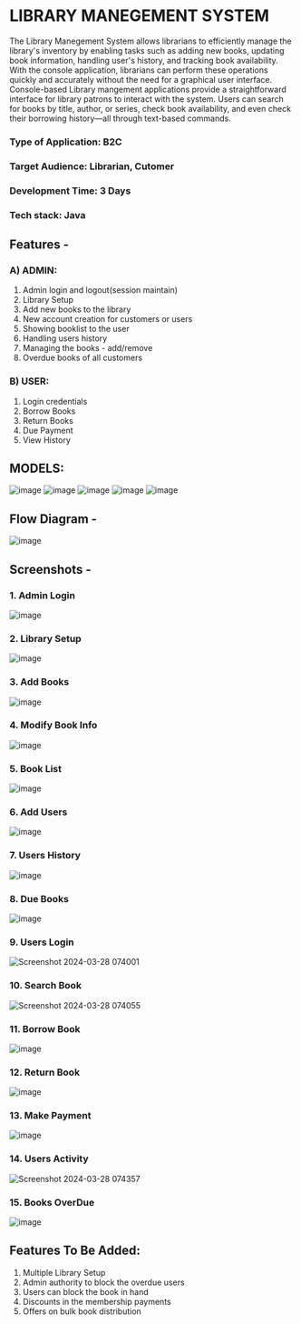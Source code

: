 # LIBRARY MANEGEMENT SYSTEM

The Library Manegement System allows librarians to efficiently manage the library's inventory by enabling tasks such as adding new books, updating book information, handling user's history, and tracking book availability. With the console application, librarians can perform these operations quickly and accurately without the need for a graphical user interface.<br>
Console-based Library mangement applications provide a straightforward interface for library patrons to interact with the system. Users can search for books by title, author, or series, check book availability, and even check their borrowing history—all through text-based commands. 

### Type of Application: B2C<br>
### Target Audience: Librarian, Cutomer<br>
### Development Time: 3 Days<br>
### Tech stack: Java<br>

## Features - <br>
### A) ADMIN: 
1. Admin login and logout(session maintain)
2. Library Setup
3. Add new books to the library
4. New account creation for customers or users
5. Showing booklist to the user
6. Handling users history
7. Managing the books - add/remove
8. Overdue books of all customers

### B) USER:
1. Login credentials
2. Borrow Books
3. Return Books
4. Due Payment
5. View History

## MODELS: <br> 
![image](https://github.com/Srigowrin22/LibraryManagement/assets/126903290/89927679-da47-4442-91ce-609e6b464cdc)
![image](https://github.com/Srigowrin22/LibraryManagement/assets/126903290/f66fbeec-a81c-4401-b69b-f0c8b99fac9c)
![image](https://github.com/Srigowrin22/LibraryManagement/assets/126903290/80f9dc12-7d67-4f5e-bf40-905e57e984ba)
![image](https://github.com/Srigowrin22/LibraryManagement/assets/126903290/88760aca-2545-4e20-bad7-f9c278bffa80)
![image](https://github.com/Srigowrin22/LibraryManagement/assets/126903290/2a29cdd0-7e7f-4aa6-acca-6bb7bffc1faf)

## Flow Diagram - <br>
![image](https://github.com/Srigowrin22/LibraryManagement/assets/126903290/070f62cc-d003-412b-817a-400bdc5f016c)

## Screenshots -<br>
### 1. Admin Login <br>
![image](https://github.com/Srigowrin22/LibraryManagement/assets/126903290/14eb0cfe-dd23-46d8-adf8-55b4c6d0cd2d)
### 2. Library Setup <br>
![image](https://github.com/Srigowrin22/LibraryManagement/assets/126903290/d26f3536-58a1-497d-b0ac-a2f45ecf9989)
### 3. Add Books <br>
![image](https://github.com/Srigowrin22/LibraryManagement/assets/126903290/d89bb9ea-5b44-4500-a754-3cf149367d5c)
### 4. Modify Book Info <br>
![image](https://github.com/Srigowrin22/LibraryManagement/assets/126903290/01f24525-cc9b-42f2-a978-316feb0d0c0e)
### 5. Book List <br>
![image](https://github.com/Srigowrin22/LibraryManagement/assets/126903290/ae75b791-d6f9-4ce0-a657-dfb3e3a849db)
### 6. Add Users <br>
![image](https://github.com/Srigowrin22/LibraryManagement/assets/126903290/6325bc0c-76a9-4bf4-b3bc-a3c6a4c758dc)
### 7. Users History <br>
![image](https://github.com/Srigowrin22/LibraryManagement/assets/126903290/f89fd43f-c4b8-49db-b0ee-dd17cac1a3f5)
### 8. Due Books <br>
![image](https://github.com/Srigowrin22/LibraryManagement/assets/126903290/e97eaaa0-ca8d-429c-bc08-d05093b501b4)
### 9. Users Login <br>
![Screenshot 2024-03-28 074001](https://github.com/Srigowrin22/LibraryManagement/assets/126903290/9a5b11c7-dd7d-4f44-bb4e-03a1751357a0)
### 10. Search Book <br>
![Screenshot 2024-03-28 074055](https://github.com/Srigowrin22/LibraryManagement/assets/126903290/ceee0264-7de0-4b77-9595-0fc7cd8c0eca)
### 11. Borrow Book <br>
![image](https://github.com/Srigowrin22/LibraryManagement/assets/126903290/94cd606f-1faa-433c-99ba-77cc1c108c57)
### 12. Return Book <br>
![image](https://github.com/Srigowrin22/LibraryManagement/assets/126903290/ad891605-71a0-4c8a-a482-3f0e741c93ed)
### 13. Make Payment <br>
![image](https://github.com/Srigowrin22/LibraryManagement/assets/126903290/cdb76ba2-ac95-4c31-b9ef-68da66f5035a)
### 14. Users Activity <br>
![Screenshot 2024-03-28 074357](https://github.com/Srigowrin22/LibraryManagement/assets/126903290/a06f304e-af2d-455c-9c48-0bd1d2e4fa92)
### 15. Books OverDue <br>
![image](https://github.com/Srigowrin22/LibraryManagement/assets/126903290/714a950e-a875-4518-9386-e0eec8776d65)

## Features To Be Added: <br>
1. Multiple Library Setup
2. Admin authority to block the overdue users
3. Users can block the book in hand
4. Discounts in the membership payments
5. Offers on bulk book distribution
